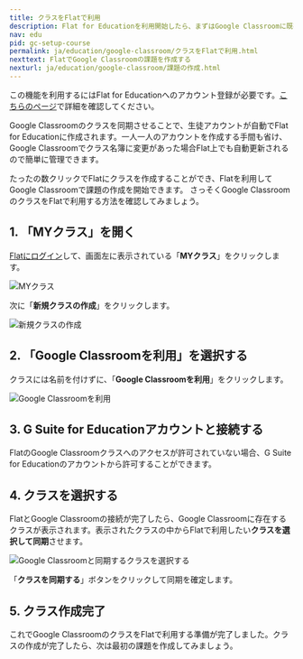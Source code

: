 ```yaml
---
title: クラスをFlatで利用
description: Flat for Educationを利用開始したら、まずはGoogle Classroomに既存のクラスをFlatでも利用できるようにしましょう。簡単にクラスを同期できます。
nav: edu
pid: gc-setup-course
permalink: ja/education/google-classroom/クラスをFlatで利用.html
nexttext: FlatでGoogle Classroomの課題を作成する
nexturl: ja/education/google-classroom/課題の作成.html
---
```


この機能を利用するにはFlat for Educationへのアカウント登録が必要です。[こちらのページ](/help/ja/education/google-classroom/)で詳細を確認してください。

Google Classroomのクラスを同期させることで、生徒アカウントが自動でFlat for Educationに作成されます。一人一人のアカウントを作成する手間も省け、Google Classroomでクラス名簿に変更があった場合Flat上でも自動更新されるので簡単に管理できます。

たったの数クリックでFlatにクラスを作成することができ、Flatを利用してGoogle Classroomで課題の作成を開始できます。
さっそくGoogle ClassroomのクラスをFlatで利用する方法を確認してみましょう。

## 1. 「MYクラス」を開く

[Flatにログイン](https://flat.io/ja/edu)して、画面左に表示されている「**MYクラス**」をクリックします。

![MYクラス](/help/assets/img/edu-ja/classes-tab.png)

次に「**新規クラスの作成**」をクリックします。

![新規クラスの作成](/help/assets/img/edu-ja/create-class.png)
<br>

## 2. 「Google Classroomを利用」を選択する

クラスには名前を付けずに、「**Google Classroomを利用**」をクリックします。

![Google Classroomを利用](/help/assets/img/edu-ja/create-class-landing.png)
<br>

## 3. G Suite for Educationアカウントと接続する

FlatのGoogle Classroomクラスへのアクセスが許可されていない場合、G Suite for Educationのアカウントから許可することができます。
<br>

## 4. クラスを選択する

FlatとGoogle Classroomの接続が完了したら、Google Classroomに存在するクラスが表示されます。表示されたクラスの中からFlatで利用したい**クラスを選択して同期**させます。

![Google Classroomと同期するクラスを選択する](/help/assets/img/edu-ja/create-class-gc-list.png)

「**クラスを同期する**」ボタンをクリックして同期を確定します。
<br>

## 5. クラス作成完了

これでGoogle ClassroomのクラスをFlatで利用する準備が完了しました。クラスの作成が完了したら、次は最初の課題を作成してみましょう。
